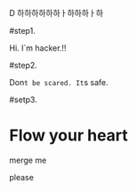 D
하하하하하하ㅏ하하하ㅏ하

#step1.

Hi. I`m hacker.!!

#step2.

Don`t be scared.
It`s safe.

#setp3.

Flow your heart
=======
merge me

please












